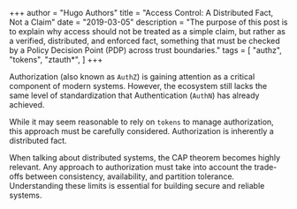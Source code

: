 +++
author = "Hugo Authors"
title = "Access Control: A Distributed Fact, Not a Claim"
date = "2019-03-05"
description = "The purpose of this post is to explain why access should not be treated as a simple claim, but rather as a verified, distributed, and enforced fact, something that must be checked by a Policy Decision Point (PDP) across trust boundaries."
tags = [
    "authz",
    "tokens",
    "ztauth*",
]
+++

Authorization (also known as `AuthZ`) is gaining attention as a critical component of modern systems. However, the ecosystem still lacks the same level of standardization that Authentication (`AuthN`) has already achieved.

While it may seem reasonable to rely on `tokens` to manage authorization, this approach must be carefully considered. Authorization is inherently a distributed fact.

<!--more-->

When talking about distributed systems, the CAP theorem becomes highly relevant. Any approach to authorization must take into account the trade-offs between consistency, availability, and partition tolerance. Understanding these limits is essential for building secure and reliable systems.
